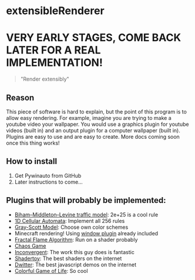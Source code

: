 # extensibleRenderer
# VERY EARLY STAGES, COME BACK LATER FOR A REAL IMPLEMENTATION!
> "Render extensibly"

## Reason
This piece of software is hard to explain, but the point of this program is to allow easy rendering. For example, imagine you are trying to make a youtube video your wallpaper. You would use a graphics plugin for youtube videos (built in) and an output plugin for a computer wallpaper (built in). Plugins are easy to use and are easy to create. More docs coming soon once this thing works!

## How to install
1. Get Pywinauto from GitHub
2. Later instructions to come...

## Plugins that will probably be implemented:
* [Biham–Middleton–Levine traffic model](http://htmlpreview.github.io/?https://raw.githubusercontent.com/MaciekBaron/BMLTrafficJS/master/index.html): 2e+25 is a cool rule
* [1D Cellular Automata](https://github.com/ogham/mindless-automata): Implement all 256 rules
* [Gray-Scott Model](http://pmneila.github.io/jsexp/grayscott/): Choose own color schemes
* Minecraft rendering! Using [window plugin](plugins/Gp_renderWindow.py) already included
* [Fractal Flame Algorithm](https://tariqksoliman.github.io/Fractal-Inferno/): Run on a shader probably
* [Chaos Game](http://rectangleworld.com/demos/ChaosGame/chaos_game.html)
* [Inconvergent](https://img.inconvergent.net/generative/): The work this guy does is fantastic
* [Shadertoy](https://www.shadertoy.com/): The best shaders on the internet
* [Dwitter](https://www.dwitter.net/): The best javascript demos on the internet
* [Colorful Game of Life](https://jaxry.github.io/colorful-life/): So cool
